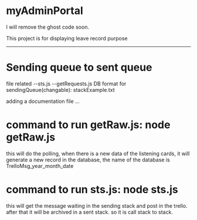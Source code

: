 # myAdminPortal

I will remove the ghost code soon.

This project is for displaying leave record purpose

---------------------------------
# Sending queue to sent queue

file related
--sts.js
--getRequests.js
DB format for sendingQueue(changable):
stackExample.txt

adding a documentation file
...
# command to run getRaw.js: node getRaw.js

this will do the polling, when there is a new data of the listening cards, it will generate a new record in the database, the name of the database is TrelloMsg_year_month_date

# command to run sts.js: node sts.js

this will get the message waiting in the sending stack and post in the trello.
after that it will be archived in a sent stack. so it is call stack to stack.
